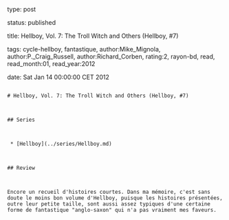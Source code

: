 type: post
status: published
title: Hellboy, Vol. 7: The Troll Witch and Others (Hellboy, #7)
tags:  cycle-hellboy,  fantastique, author:Mike_Mignola, author:P._Craig_Russell, author:Richard_Corben, rating:2, rayon-bd, read, read_month:01, read_year:2012
date: Sat Jan 14 00:00:00 CET 2012
~~~~~~
# Hellboy, Vol. 7: The Troll Witch and Others (Hellboy, #7)

## Series

 * [Hellboy](../series/Hellboy.md)

## Review

Encore un recueil d'histoires courtes. Dans ma mémoire, c'est sans doute le moins bon volume d'Hellboy, puisque les histoires présentées, outre leur petite taille, sont aussi assez typiques d'une certaine forme de fantastique "anglo-saxon" qui n'a pas vraiment mes faveurs.